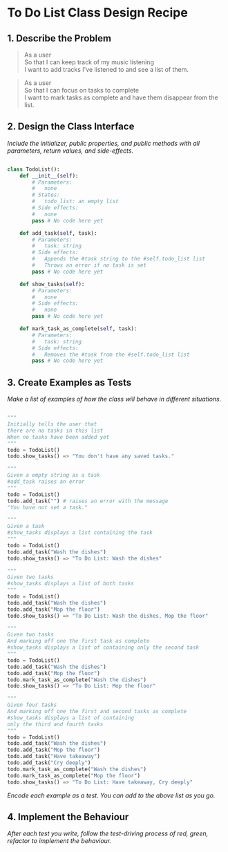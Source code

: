 # To Do List Class Design Recipe

## 1. Describe the Problem

> As a user  
> So that I can keep track of my music listening  
> I want to add tracks I've listened to and see a list of them.

> As a user  
> So that I can focus on tasks to complete  
> I want to mark tasks as complete and have them disappear from the list.

## 2. Design the Class Interface

_Include the initializer, public properties, and public methods with all parameters, return values, and side-effects._

```python

class TodoList():
    def __init__(self):
        # Parameters:
        #   none
        # States:
        #   todo_list: an empty list
        # Side effects:
        #   none
        pass # No code here yet

    def add_task(self, task):
        # Parameters:
        #   task: string
        # Side effects:
        #   Appends the #task string to the #self.todo_list list
        #   Throws an error if no task is set
        pass # No code here yet

    def show_tasks(self):
        # Parameters:
        #   none
        # Side effects:
        #   none
        pass # No code here yet

    def mark_task_as_complete(self, task):
        # Parameters:
        #   task: string
        # Side effects:
        #   Removes the #task from the #self.todo_list list
        pass # No code here yet

```

## 3. Create Examples as Tests

_Make a list of examples of how the class will behave in different situations._

``` python

"""
Initially tells the user that
there are no tasks in this list
When no tasks have been added yet
"""
todo = TodoList()
todo.show_tasks() => "You don't have any saved tasks."

"""
Given a empty string as a task
#add_task raises an error
"""
todo = TodoList()
todo.add_task("") # raises an error with the message
"You have not set a task."

"""
Given a task
#show_tasks displays a list containing the task
"""
todo = TodoList()
todo.add_task("Wash the dishes")
todo.show_tasks() => "To Do List: Wash the dishes"

"""
Given two tasks
#show_tasks displays a list of both tasks
"""
todo = TodoList()
todo.add_task("Wash the dishes")
todo.add_task("Mop the floor")
todo.show_tasks() => "To Do List: Wash the dishes, Mop the floor"

"""
Given two tasks
And marking off one the first task as complete
#show_tasks displays a list of containing only the second task
"""
todo = TodoList()
todo.add_task("Wash the dishes")
todo.add_task("Mop the floor")
todo.mark_task_as_complete("Wash the dishes")
todo.show_tasks() => "To Do List: Mop the floor"

"""
Given four tasks
And marking off one the first and second tasks as complete
#show_tasks displays a list of containing 
only the third and fourth tasks
"""
todo = TodoList()
todo.add_task("Wash the dishes")
todo.add_task("Mop the floor")
todo.add_task("Have takeaway")
todo.add_task("Cry deeply")
todo.mark_task_as_complete("Wash the dishes")
todo.mark_task_as_complete("Mop the floor")
todo.show_tasks() => "To Do List: Have takeaway, Cry deeply"

```

_Encode each example as a test. You can add to the above list as you go._

## 4. Implement the Behaviour

_After each test you write, follow the test-driving process of red, green, refactor to implement the behaviour._

